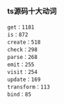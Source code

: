 ### ts源码十大动词
```
get：1181
is：872
create：518
check：298
parse：268
emit：255
visit：254
update：169
transform：113
bind：85
```
